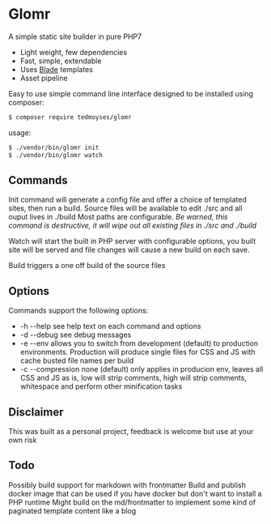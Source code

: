 # Glomr

A simple static site builder in pure PHP7

* Light weight, few dependencies
* Fast, simple, extendable
* Uses <a href="https://laravel-guide.readthedocs.io/en/latest/blade/">Blade</a> templates
* Asset pipeline

Easy to use simple command line interface designed to be installed using composer:

```bash
$ composer require tedmoyses/glomr
```

usage:

```bash
$ ./vendor/bin/glomr init
$ ./vendor/bin/glomr watch
```

## Commands

Init command will generate a config file and offer a choice of templated sites, then run a build.
Source files will be available to edit ./src and all ouput lives in ./build
Most paths are configurable.
*Be warned, this command is destructive, it will wipe out all existing files in ./src and ./build*

Watch will start the built in PHP server with configurable options, you built site will be served and file changes will cause a new build on each save.

Build triggers a one off build of the source files

## Options
Commands support the following options:
* -h --help see help text on each command and options
* -d --debug see debug messages
* -e --env allows you to switch from development (default) to production environments. Production will produce single files for CSS and JS with cache busted file names per build
* -c --compression none (default) only applies in producion env, leaves all CSS and JS as is, low will strip comments, high will strip comments, whitespace and perform other minification tasks

## Disclaimer
This was built as a personal project, feedback is welcome but use at your own risk

## Todo
Possibly build support for markdown with frontmatter
Build and publish docker image that can be used if you have docker but don't want to install a PHP runtime
Might build on the md/frontmatter to implement some kind of paginated template content like a blog
